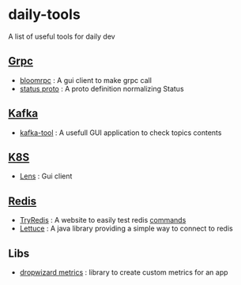 # daily-tools
A list of useful tools for daily dev 

## [Grpc](https://grpc.io/)

* [bloomrpc](https://github.com/uw-labs/bloomrpc) : A gui client to make grpc call
* [status proto](https://github.com/googleapis/googleapis/tree/master/google/rpc) : A proto definition normalizing Status 

## [Kafka](https://kafka.apache.org/)

* [kafka-tool](http://www.kafkatool.com/) : A usefull GUI application to check topics contents 

## [K8S](https://kubernetes.io/)

* [Lens](https://www.kontena.io/) : Gui client

## [Redis](https://redis.io/)
 
 * [TryRedis](https://try.redis.io/) : A website to easily test redis [commands](https://redis.io/commands)
 * [Lettuce](https://lettuce.io/) : A java library providing a simple way to connect to redis
 
## Libs 
 
 * [dropwizard metrics](https://metrics.dropwizard.io/4.1.0/) : library to create custom metrics for an app
